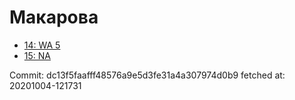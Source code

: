# Макарова
- [14: WA 5](14.md)
- [15: NA](15.md)

Commit: dc13f5faafff48576a9e5d3fe31a4a307974d0b9
 fetched at: 20201004-121731
